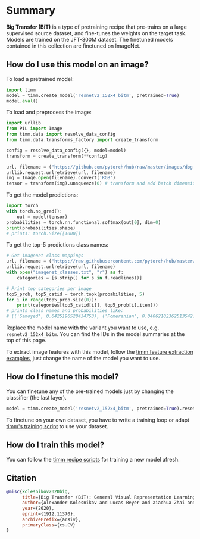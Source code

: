 # Summary

**Big Transfer (BiT)** is a type of pretraining recipe that pre-trains  on a large supervised source dataset, and fine-tunes the weights on the target task. Models are trained on the JFT-300M dataset. The finetuned models contained in this collection are finetuned on ImageNet.

## How do I use this model on an image?
To load a pretrained model:

```python
import timm
model = timm.create_model('resnetv2_152x4_bitm', pretrained=True)
model.eval()
```

To load and preprocess the image:
```python 
import urllib
from PIL import Image
from timm.data import resolve_data_config
from timm.data.transforms_factory import create_transform

config = resolve_data_config({}, model=model)
transform = create_transform(**config)

url, filename = ("https://github.com/pytorch/hub/raw/master/images/dog.jpg", "dog.jpg")
urllib.request.urlretrieve(url, filename)
img = Image.open(filename).convert('RGB')
tensor = transform(img).unsqueeze(0) # transform and add batch dimension
```

To get the model predictions:
```python
import torch
with torch.no_grad():
    out = model(tensor)
probabilities = torch.nn.functional.softmax(out[0], dim=0)
print(probabilities.shape)
# prints: torch.Size([1000])
```

To get the top-5 predictions class names:
```python
# Get imagenet class mappings
url, filename = ("https://raw.githubusercontent.com/pytorch/hub/master/imagenet_classes.txt", "imagenet_classes.txt")
urllib.request.urlretrieve(url, filename) 
with open("imagenet_classes.txt", "r") as f:
    categories = [s.strip() for s in f.readlines()]

# Print top categories per image
top5_prob, top5_catid = torch.topk(probabilities, 5)
for i in range(top5_prob.size(0)):
    print(categories[top5_catid[i]], top5_prob[i].item())
# prints class names and probabilities like:
# [('Samoyed', 0.6425196528434753), ('Pomeranian', 0.04062102362513542), ('keeshond', 0.03186424449086189), ('white wolf', 0.01739676296710968), ('Eskimo dog', 0.011717947199940681)]
```

Replace the model name with the variant you want to use, e.g. `resnetv2_152x4_bitm`. You can find the IDs in the model summaries at the top of this page.

To extract image features with this model, follow the [timm feature extraction examples](https://rwightman.github.io/pytorch-image-models/feature_extraction/), just change the name of the model you want to use.

## How do I finetune this model?
You can finetune any of the pre-trained models just by changing the classifier (the last layer).
```python
model = timm.create_model('resnetv2_152x4_bitm', pretrained=True).reset_classifier(NUM_FINETUNE_CLASSES)
```
To finetune on your own dataset, you have to write a training loop or adapt [timm's training
script](https://github.com/rwightman/pytorch-image-models/blob/master/train.py) to use your dataset.

## How do I train this model?

You can follow the [timm recipe scripts](https://rwightman.github.io/pytorch-image-models/scripts/) for training a new model afresh.

## Citation

```BibTeX
@misc{kolesnikov2020big,
      title={Big Transfer (BiT): General Visual Representation Learning}, 
      author={Alexander Kolesnikov and Lucas Beyer and Xiaohua Zhai and Joan Puigcerver and Jessica Yung and Sylvain Gelly and Neil Houlsby},
      year={2020},
      eprint={1912.11370},
      archivePrefix={arXiv},
      primaryClass={cs.CV}
}
```

<!--
Models:
- Name: resnetv2_152x4_bitm
  Metadata:
    Training Data:
    - ImageNet
    - JFT-300M
    Training Techniques:
    - Mixup
    - SGD with Momentum
    - Weight Decay
    Training Resources: Cloud TPUv3-512
    Architecture:
    - 1x1 Convolution
    - Bottleneck Residual Block
    - Convolution
    - Global Average Pooling
    - Group Normalization
    - Max Pooling
    - ReLU
    - Residual Block
    - Residual Connection
    - Softmax
    - Weight Standardization
    File Size: 3746270104
    Tasks:
    - Image Classification
    Training Time: ''
    ID: resnetv2_152x4_bitm
    Crop Pct: '1.0'
    Image Size: '480'
    Interpolation: bilinear
  Code: https://github.com/rwightman/pytorch-image-models/blob/b9843f954b0457af2db4f9dea41a8538f51f5d78/timm/models/resnetv2.py#L465
  Config: ''
  In Collection: Big Transfer
- Name: resnetv2_152x2_bitm
  Metadata:
    Training Data:
    - ImageNet
    - JFT-300M
    Training Techniques:
    - Mixup
    - SGD with Momentum
    - Weight Decay
    Training Resources: ''
    Architecture:
    - 1x1 Convolution
    - Bottleneck Residual Block
    - Convolution
    - Global Average Pooling
    - Group Normalization
    - Max Pooling
    - ReLU
    - Residual Block
    - Residual Connection
    - Softmax
    - Weight Standardization
    File Size: 945476668
    Tasks:
    - Image Classification
    Training Time: ''
    ID: resnetv2_152x2_bitm
    Crop Pct: '1.0'
    Image Size: '480'
    Interpolation: bilinear
  Code: https://github.com/rwightman/pytorch-image-models/blob/b9843f954b0457af2db4f9dea41a8538f51f5d78/timm/models/resnetv2.py#L458
  Config: ''
  In Collection: Big Transfer
- Name: resnetv2_50x1_bitm
  Metadata:
    Epochs: 90
    Batch Size: 4096
    Training Data:
    - ImageNet
    - JFT-300M
    Training Techniques:
    - Mixup
    - SGD with Momentum
    - Weight Decay
    Training Resources: Cloud TPUv3-512
    Architecture:
    - 1x1 Convolution
    - Bottleneck Residual Block
    - Convolution
    - Global Average Pooling
    - Group Normalization
    - Max Pooling
    - ReLU
    - Residual Block
    - Residual Connection
    - Softmax
    - Weight Standardization
    File Size: 102242668
    Tasks:
    - Image Classification
    Training Time: ''
    ID: resnetv2_50x1_bitm
    LR: 0.03
    Layers: 50
    Crop Pct: '1.0'
    Momentum: 0.9
    Image Size: '480'
    Weight Decay: 0.0001
    Interpolation: bilinear
  Code: https://github.com/rwightman/pytorch-image-models/blob/b9843f954b0457af2db4f9dea41a8538f51f5d78/timm/models/resnetv2.py#L430
  Config: ''
  In Collection: Big Transfer
- Name: resnetv2_101x3_bitm
  Metadata:
    Epochs: 90
    Batch Size: 4096
    Training Data:
    - ImageNet
    - JFT-300M
    Training Techniques:
    - Mixup
    - SGD with Momentum
    - Weight Decay
    Training Resources: Cloud TPUv3-512
    Architecture:
    - 1x1 Convolution
    - Bottleneck Residual Block
    - Convolution
    - Global Average Pooling
    - Group Normalization
    - Max Pooling
    - ReLU
    - Residual Block
    - Residual Connection
    - Softmax
    - Weight Standardization
    File Size: 1551830100
    Tasks:
    - Image Classification
    Training Time: ''
    ID: resnetv2_101x3_bitm
    LR: 0.03
    Layers: 101
    Crop Pct: '1.0'
    Momentum: 0.9
    Image Size: '480'
    Weight Decay: 0.0001
    Interpolation: bilinear
  Code: https://github.com/rwightman/pytorch-image-models/blob/b9843f954b0457af2db4f9dea41a8538f51f5d78/timm/models/resnetv2.py#L451
  Config: ''
  In Collection: Big Transfer
- Name: resnetv2_50x3_bitm
  Metadata:
    Epochs: 90
    Batch Size: 4096
    Training Data:
    - ImageNet
    - JFT-300M
    Training Techniques:
    - Mixup
    - SGD with Momentum
    - Weight Decay
    Training Resources: Cloud TPUv3-512
    Architecture:
    - 1x1 Convolution
    - Bottleneck Residual Block
    - Convolution
    - Global Average Pooling
    - Group Normalization
    - Max Pooling
    - ReLU
    - Residual Block
    - Residual Connection
    - Softmax
    - Weight Standardization
    File Size: 869321580
    Tasks:
    - Image Classification
    Training Time: ''
    ID: resnetv2_50x3_bitm
    LR: 0.03
    Layers: 50
    Crop Pct: '1.0'
    Momentum: 0.9
    Image Size: '480'
    Weight Decay: 0.0001
    Interpolation: bilinear
  Code: https://github.com/rwightman/pytorch-image-models/blob/b9843f954b0457af2db4f9dea41a8538f51f5d78/timm/models/resnetv2.py#L437
  Config: ''
  In Collection: Big Transfer
- Name: resnetv2_101x1_bitm
  Metadata:
    Epochs: 90
    Batch Size: 4096
    Training Data:
    - ImageNet
    - JFT-300M
    Training Techniques:
    - Mixup
    - SGD with Momentum
    - Weight Decay
    Training Resources: Cloud TPUv3-512
    Architecture:
    - 1x1 Convolution
    - Bottleneck Residual Block
    - Convolution
    - Global Average Pooling
    - Group Normalization
    - Max Pooling
    - ReLU
    - Residual Block
    - Residual Connection
    - Softmax
    - Weight Standardization
    File Size: 178256468
    Tasks:
    - Image Classification
    Training Time: ''
    ID: resnetv2_101x1_bitm
    LR: 0.03
    Layers: 101
    Crop Pct: '1.0'
    Momentum: 0.9
    Image Size: '480'
    Weight Decay: 0.0001
    Interpolation: bilinear
  Code: https://github.com/rwightman/pytorch-image-models/blob/b9843f954b0457af2db4f9dea41a8538f51f5d78/timm/models/resnetv2.py#L444
  Config: ''
  In Collection: Big Transfer
Collections:
- Name: Big Transfer
  Paper:
    title: 'Big Transfer (BiT): General Visual Representation Learning'
    url: https://paperswithcode.com//paper/large-scale-learning-of-general-visual
  type: model-index
Type: model-index
-->